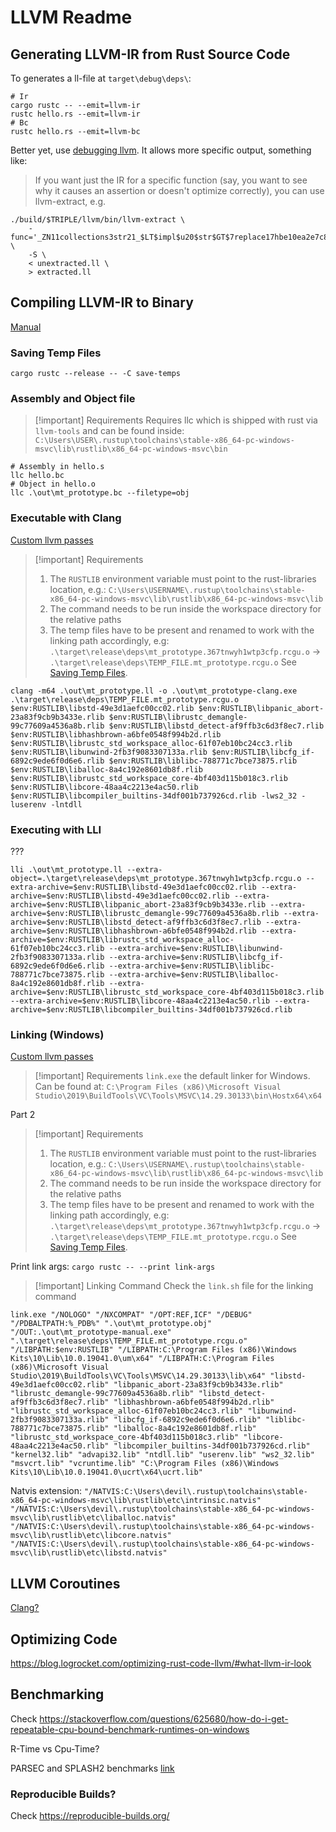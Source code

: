 # LLVM Readme

## Generating LLVM-IR from Rust Source Code

To generates a ll-file at `target\debug\deps\`:

```shell
# Ir
cargo rustc -- --emit=llvm-ir
rustc hello.rs --emit=llvm-ir
# Bc
rustc hello.rs --emit=llvm-bc
```

Better yet, use [debugging llvm](https://rustc-dev-guide.rust-lang.org/backend/debugging.html#:~:text=For%20rustc%20to%20generate%20LLVM,IR%20into%20the%20target%20directory.). It allows more specific output, something like:
> If you want just the IR for a specific function (say, you want to see why it causes an assertion or doesn't optimize correctly), you can use llvm-extract, e.g.

```shell
./build/$TRIPLE/llvm/bin/llvm-extract \
    -func='_ZN11collections3str21_$LT$impl$u20$str$GT$7replace17hbe10ea2e7c809b0bE' \
    -S \
    < unextracted.ll \
    > extracted.ll
```

## Compiling LLVM-IR to Binary

[Manual](https://stackoverflow.com/questions/37416272/generating-rust-executable-from-llvm-bitcode)

### Saving Temp Files

```shell
cargo rustc --release -- -C save-temps
```

### Assembly and Object file

> [!important] Requirements
> Requires llc which is shipped with rust via `llvm-tools` and can be found inside:
> `C:\Users\USER\.rustup\toolchains\stable-x86_64-pc-windows-msvc\lib\rustlib\x86_64-pc-windows-msvc\bin`

```shell
# Assembly in hello.s
llc hello.bc
# Object in hello.o
llc .\out\mt_prototype.bc --filetype=obj
```

### Executable with Clang

[Custom llvm passes](https://medium.com/@squanderingtime/manually-linking-rust-binaries-to-support-out-of-tree-llvm-passes-8776b1d037a4)

> [!important] Requirements
>
> 1. The `RUSTLIB` environment variable must point to the rust-libraries location, e.g.:
> `C:\Users\USERNAME\.rustup\toolchains\stable-x86_64-pc-windows-msvc\lib\rustlib\x86_64-pc-windows-msvc\lib`
> 2. The command needs to be run inside the workspace directory for the relative paths
> 3. The temp files have to be present and renamed to work with the linking path accordingly, e.g:
> `.\target\release\deps\mt_prototype.367tnwyh1wtp3cfp.rcgu.o` ->
> `.\target\release\deps\TEMP_FILE.mt_prototype.rcgu.o`
> See [Saving Temp Files](#saving-temp-files).

```shell
clang -m64 .\out\mt_prototype.ll -o .\out\mt_prototype-clang.exe .\target\release\deps\TEMP_FILE.mt_prototype.rcgu.o $env:RUSTLIB\libstd-49e3d1aefc00cc02.rlib $env:RUSTLIB\libpanic_abort-23a83f9cb9b3433e.rlib $env:RUSTLIB\librustc_demangle-99c77609a4536a8b.rlib $env:RUSTLIB\libstd_detect-af9ffb3c6d3f8ec7.rlib $env:RUSTLIB\libhashbrown-a6bfe0548f994b2d.rlib $env:RUSTLIB\librustc_std_workspace_alloc-61f07eb10bc24cc3.rlib $env:RUSTLIB\libunwind-2fb3f9083307133a.rlib $env:RUSTLIB\libcfg_if-6892c9ede6f0d6e6.rlib $env:RUSTLIB\liblibc-788771c7bce73875.rlib $env:RUSTLIB\liballoc-8a4c192e8601db8f.rlib $env:RUSTLIB\librustc_std_workspace_core-4bf403d115b018c3.rlib $env:RUSTLIB\libcore-48aa4c2213e4ac50.rlib $env:RUSTLIB\libcompiler_builtins-34df001b737926cd.rlib -lws2_32 -luserenv -lntdll
```

### Executing with LLI

???

```shell
lli .\out\mt_prototype.ll --extra-object=.\target\release\deps\mt_prototype.367tnwyh1wtp3cfp.rcgu.o --extra-archive=$env:RUSTLIB\libstd-49e3d1aefc00cc02.rlib --extra-archive=$env:RUSTLIB\libstd-49e3d1aefc00cc02.rlib --extra-archive=$env:RUSTLIB\libpanic_abort-23a83f9cb9b3433e.rlib --extra-archive=$env:RUSTLIB\librustc_demangle-99c77609a4536a8b.rlib --extra-archive=$env:RUSTLIB\libstd_detect-af9ffb3c6d3f8ec7.rlib --extra-archive=$env:RUSTLIB\libhashbrown-a6bfe0548f994b2d.rlib --extra-archive=$env:RUSTLIB\librustc_std_workspace_alloc-61f07eb10bc24cc3.rlib --extra-archive=$env:RUSTLIB\libunwind-2fb3f9083307133a.rlib --extra-archive=$env:RUSTLIB\libcfg_if-6892c9ede6f0d6e6.rlib --extra-archive=$env:RUSTLIB\liblibc-788771c7bce73875.rlib --extra-archive=$env:RUSTLIB\liballoc-8a4c192e8601db8f.rlib --extra-archive=$env:RUSTLIB\librustc_std_workspace_core-4bf403d115b018c3.rlib --extra-archive=$env:RUSTLIB\libcore-48aa4c2213e4ac50.rlib --extra-archive=$env:RUSTLIB\libcompiler_builtins-34df001b737926cd.rlib
```

### Linking (Windows)

[Custom llvm passes](https://medium.com/@squanderingtime/manually-linking-rust-binaries-to-support-out-of-tree-llvm-passes-8776b1d037a4)

> [!important] Requirements
> `link.exe` the default linker for Windows. Can be found at:
> `C:\Program Files (x86)\Microsoft Visual Studio\2019\BuildTools\VC\Tools\MSVC\14.29.30133\bin\Hostx64\x64`

Part 2
> [!important] Requirements
>
> 1. The `RUSTLIB` environment variable must point to the rust-libraries location, e.g.:
> `C:\Users\USERNAME\.rustup\toolchains\stable-x86_64-pc-windows-msvc\lib\rustlib\x86_64-pc-windows-msvc\lib`
> 2. The command needs to be run inside the workspace directory for the relative paths
> 3. The temp files have to be present and renamed to work with the linking path accordingly, e.g:
> `.\target\release\deps\mt_prototype.367tnwyh1wtp3cfp.rcgu.o` ->
> `.\target\release\deps\TEMP_FILE.mt_prototype.rcgu.o`
> See [Saving Temp Files](#saving-temp-files).

Print link args: `cargo rustc -- --print link-args`

> [!important] Linking Command
> Check the `link.sh` file for the linking command

```shell
link.exe "/NOLOGO" "/NXCOMPAT" "/OPT:REF,ICF" "/DEBUG" "/PDBALTPATH:%_PDB%" ".\out\mt_prototype.obj" "/OUT:.\out\mt_prototype-manual.exe" ".\target\release\deps\TEMP_FILE.mt_prototype.rcgu.o" "/LIBPATH:$env:RUSTLIB" "/LIBPATH:C:\Program Files (x86)\Windows Kits\10\Lib\10.0.19041.0\um\x64" "/LIBPATH:C:\Program Files (x86)\Microsoft Visual Studio\2019\BuildTools\VC\Tools\MSVC\14.29.30133\lib\x64" "libstd-49e3d1aefc00cc02.rlib" "libpanic_abort-23a83f9cb9b3433e.rlib" "librustc_demangle-99c77609a4536a8b.rlib" "libstd_detect-af9ffb3c6d3f8ec7.rlib" "libhashbrown-a6bfe0548f994b2d.rlib" "librustc_std_workspace_alloc-61f07eb10bc24cc3.rlib" "libunwind-2fb3f9083307133a.rlib" "libcfg_if-6892c9ede6f0d6e6.rlib" "liblibc-788771c7bce73875.rlib" "liballoc-8a4c192e8601db8f.rlib" "librustc_std_workspace_core-4bf403d115b018c3.rlib" "libcore-48aa4c2213e4ac50.rlib" "libcompiler_builtins-34df001b737926cd.rlib" "kernel32.lib" "advapi32.lib" "ntdll.lib" "userenv.lib" "ws2_32.lib" "msvcrt.lib" "vcruntime.lib" "C:\Program Files (x86)\Windows Kits\10\Lib\10.0.19041.0\ucrt\x64\ucrt.lib"
```

Natvis extension:
`"/NATVIS:C:\Users\devil\.rustup\toolchains\stable-x86_64-pc-windows-msvc\lib\rustlib\etc\intrinsic.natvis" "/NATVIS:C:\Users\devil\.rustup\toolchains\stable-x86_64-pc-windows-msvc\lib\rustlib\etc\liballoc.natvis" "/NATVIS:C:\Users\devil\.rustup\toolchains\stable-x86_64-pc-windows-msvc\lib\rustlib\etc\libcore.natvis" "/NATVIS:C:\Users\devil\.rustup\toolchains\stable-x86_64-pc-windows-msvc\lib\rustlib\etc\libstd.natvis"`

## LLVM Coroutines

[Clang?](https://borretti.me/article/compiling-llvm-ir-binary)

## Optimizing Code

<https://blog.logrocket.com/optimizing-rust-code-llvm/#what-llvm-ir-look>

## Benchmarking

Check <https://stackoverflow.com/questions/625680/how-do-i-get-repeatable-cpu-bound-benchmark-runtimes-on-windows>

R-Time vs Cpu-Time?

PARSEC and SPLASH2 benchmarks [link](https://homes.cs.washington.edu/~djg/papers/asplos10-coredet.pdf)

### Reproducible Builds?

Check <https://reproducible-builds.org/>
